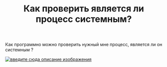 ﻿---
title: "Как проверить является ли процесс системным?"
se.owner.user_id: 220025
se.owner.display_name: "GooliveR"
se.owner.link: "https://ru.stackoverflow.com/users/220025/gooliver"
se.link: "https://ru.stackoverflow.com/questions/758190/%d0%9a%d0%b0%d0%ba-%d0%bf%d1%80%d0%be%d0%b2%d0%b5%d1%80%d0%b8%d1%82%d1%8c-%d1%8f%d0%b2%d0%bb%d1%8f%d0%b5%d1%82%d1%81%d1%8f-%d0%bb%d0%b8-%d0%bf%d1%80%d0%be%d1%86%d0%b5%d1%81%d1%81-%d1%81%d0%b8%d1%81%d1%82%d0%b5%d0%bc%d0%bd%d1%8b%d0%bc"
se.question_id: 758190
se.post_type: question
se.score: 11
---
<p>Как программно можно проверить нужный мне процесс, является ли он системным ?</p>

<p><a href="https://i.stack.imgur.com/hVv2v.jpg" rel="noreferrer"><img src="https://i.stack.imgur.com/hVv2v.jpg" alt="введите сюда описание изображения"></a></p>

